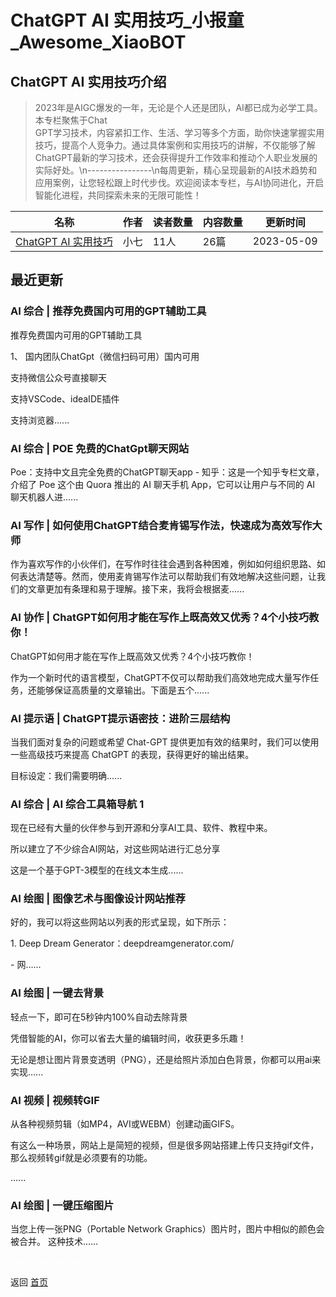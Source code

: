 # ChatGPT AI 实用技巧_小报童_Awesome_XiaoBOT

## ChatGPT AI 实用技巧介绍
> 2023年是AIGC爆发的一年，无论是个人还是团队，AI都已成为必学工具。本专栏聚焦于Chat  
GPT学习技术，内容紧扣工作、生活、学习等多个方面，助你快速掌握实用技巧，提高个人竞争力。通过具体案例和实用技巧的讲解，不仅能够了解ChatGPT最新的学习技术，还会获得提升工作效率和推动个人职业发展的实际好处。\n----------------\n每周更新，精心呈现最新的AI技术趋势和应用案例，让您轻松跟上时代步伐。欢迎阅读本专栏，与AI协同进化，开启智能化进程，共同探索未来的无限可能性！  
  


|名称|作者|读者数量|内容数量|更新时间|
|---|---|---|---|---|
|[ChatGPT AI 实用技巧](https://xiaobot.net/p/aigpt?refer=9c3f1c95-a052-465a-9902-f6d75080262a)|小七|11人|26篇|2023-05-09|

## 最近更新
### AI 综合 | 推荐免费国内可用的GPT辅助工具

推荐免费国内可用的GPT辅助工具

1、 国内团队ChatGpt（微信扫码可用）国内可用

支持微信公众号直接聊天

支持VSCode、ideaIDE插件

支持浏览器......

### AI 综合 | POE 免费的ChatGpt聊天网站

Poe：支持中文且完全免费的ChatGPT聊天app - 知乎：这是一个知乎专栏文章，介绍了 Poe 这个由 Quora 推出的 AI 聊天手机
App，它可以让用户与不同的 AI 聊天机器人进......

### AI 写作 | 如何使用ChatGPT结合麦肯锡写作法，快速成为高效写作大师

作为喜欢写作的小伙伴们，在写作时往往会遇到各种困难，例如如何组织思路、如何表达清楚等。然而，使用麦肯锡写作法可以帮助我们有效地解决这些问题，让我们的文章更加有条理和易于理解。接下来，我将会根据麦......

### AI 协作 | ChatGPT如何用才能在写作上既高效又优秀？4个小技巧教你！

ChatGPT如何用才能在写作上既高效又优秀？4个小技巧教你！

作为一个新时代的语言模型，ChatGPT不仅可以帮助我们高效地完成大量写作任务，还能够保证高质量的文章输出。下面是五个......

### AI 提示语 | ChatGPT提示语密技：进阶三层结构

当我们面对复杂的问题或希望 Chat-GPT 提供更加有效的结果时，我们可以使用一些高级技巧来提高 ChatGPT 的表现，获得更好的输出结果。

目标设定：我们需要明确......

### AI 综合 | AI 综合工具箱导航 1

现在已经有大量的伙伴参与到开源和分享AI工具、软件、教程中来。

所以建立了不少综合AI网站，对这些网站进行汇总分享

这是一个基于GPT-3模型的在线文本生成......

### AI 绘图 | 图像艺术与图像设计网站推荐

好的，我可以将这些网站以列表的形式呈现，如下所示：

1\. Deep Dream Generator：deepdreamgenerator.com/

\- 网......

### AI 绘图 | 一键去背景

轻点一下，即可在5秒钟内100%自动去除背景

凭借智能的AI，你可以省去大量的编辑时间，收获更多乐趣！

无论是想让图片背景变透明（PNG），还是给照片添加白色背景，你都可以用ai来实现......

### AI 视频 | 视频转GIF

从各种视频剪辑（如MP4，AVI或WEBM）创建动画GIFS。

有这么一种场景，网站上是简短的视频，但是很多网站搭建上传只支持gif文件，那么视频转gif就是必须要有的功能。

......

### AI 绘图 | 一键压缩图片

当您上传一张PNG（Portable Network Graphics）图片时，图片中相似的颜色会被合并。 这种技术......


<a href="https://github.com/Reno9527/awesome-xiaobot" style="color: white; text-decoration: none;">awesome-xiaobot</a>

返回 [首页](../README.md)

